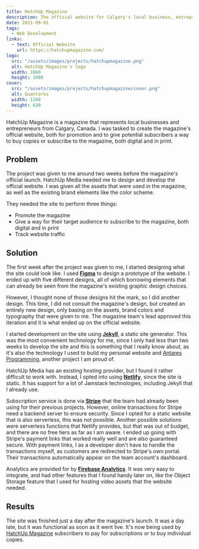 ```yaml
---
title: HatchUp Magazine
description: The official website for Calgary's local business, entrepreneurship, and lifestyle magazine
date: 2021-09-01
tags:
  - Web Development
links:
  - text: Official Website
    url: https://hatchupmagazine.com/
logo:
  src: "/assets/images/projects/hatchupmagazine.png"
  alt: HatchUp Magazine's logo
  width: 1080
  height: 1080
cover:
  src: "/assets/images/projects/hatchupmagazine/cover.png"
  alt: Quantarks
  width: 1200
  height: 630
---
```


HatchUp Magazine is a magazine that represents local businesses and entrepreneurs from Calgary, Canada. I was tasked to create the magazine's official website, both for promotion and to give potential subscribers a way to buy copies or subscribe to the magazine, both digital and in print.

## Problem

The project was given to me around two weeks before the magazine's official launch. HatchUp Media needed me to design and develop the official website. I was given all the assets that were used in the magazine, as well as the existing brand elements like the color scheme.

They needed the site to perform three things:


- Promote the magazine
- Give a way for their target audience to subscribe to the magazine, both digital and in print
- Track website traffic

## Solution

The first week after the project was given to me, I started designing what the site could look like. I used **[Figma](https://figma.com/)** to design a prototype of the website. I ended up with five different designs, all of which borrowing elements that can already be seen from the magazine's existing graphic design choices.

However, I thought none of those designs hit the mark, so I did another design. This time, I did not consult the magazine's design, but created an entirely new design, only basing on the assets, brand colors and typography that were given to me. The magazine team's lead approved this iteration and it is what ended up on the official website.

I started development on the site using **[Jekyll](https://jekyllrb.com/)**, a static site generator. This was the most convenient technology for me, since I only had less than two weeks to develop the site and this is something that I really know about, as it's also the technology I used to build my personal website and [Antares Programming](https://antaresph.dev/), another project I am proud of.

HatchUp Media has an existing hosting provider, but I found it rather difficult to work with. Instead, I opted into using **[Netlify](https://netlify.com/)**, since the site is static. It has support for a lot of Jamstack technologies, including Jekyll that I already use.

Subscription service is done via **[Stripe](https://stripe.com/)** that the team had already been using for their previous projects. However, online transactions for Stripe need a backend server to ensure security. Since I opted for a static website that is also serverless, this was not possible. Another possible solutions were serverless functions that Netlify provides, but that was out of budget, and there are no free tiers as far as I am aware. I ended up going with Stripe's payment links that worked really well and are also guaranteed secure. With payment links, I as a developer don't have to handle the transactions myself, as customers are redirected to Stripe's own portal. Their transactions automatically appear on the team account's dashboard.

Analytics are provided for by **[Firebase Analytics](https://firebase.google.com/)**. It was very easy to integrate, and had other features that I found handy later on, like the Object Storage feature that I used for hosting video assets that the website needed.

## Results

The site was finished just a day after the magazine's launch. It was a day late, but it was functional as soon as it went live. It's now being used by [HatchUp Magazine](https://hatchupmagazine.com/) subscribers to pay for subscriptions or to buy individual copies.